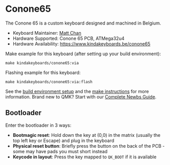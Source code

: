 # Conone65

The Conone 65 is a custom keyboard designed and machined in Belgium.

* Keyboard Maintainer: [Matt Chan](https://github.com/mattchan)
* Hardware Supported: Conone 65 PCB, ATMega32u4
* Hardware Availability: https://www.kindakeyboards.be/conone65

Make example for this keyboard (after setting up your build environment):

    make kindakeyboards/conone65:via

Flashing example for this keyboard:

    make kindakeyboards/conone65:via:flash

See the [build environment setup](https://docs.qmk.fm/#/getting_started_build_tools) and the [make instructions](https://docs.qmk.fm/#/getting_started_make_guide) for more information. Brand new to QMK? Start with our [Complete Newbs Guide](https://docs.qmk.fm/#/newbs).

## Bootloader

Enter the bootloader in 3 ways:

* **Bootmagic reset**: Hold down the key at (0,0) in the matrix (usually the top left key or Escape) and plug in the keyboard
* **Physical reset button**: Briefly press the button on the back of the PCB - some may have pads you must short instead
* **Keycode in layout**: Press the key mapped to `QK_BOOT` if it is available